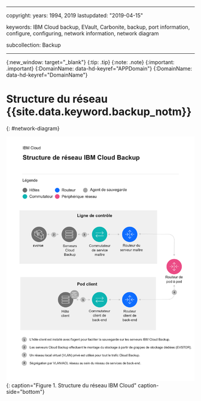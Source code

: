 ﻿---

copyright:
  years: 1994, 2019
lastupdated: "2019-04-15"

keywords: IBM Cloud backup, EVault, Carbonite, backup, port information, configure, configuring, network information, network diagram

subcollection: Backup

---
{:new_window: target="_blank"}
{:tip: .tip}
{:note: .note}
{:important: .important}
{:DomainName: data-hd-keyref="APPDomain"}
{:DomainName: data-hd-keyref="DomainName"}

# Structure du réseau {{site.data.keyword.backup_notm}}
{: #network-diagram}

![Diagramme du réseau](images/Cloud-backup-Network-Diagram-white.png "Diagramme du réseau IBM Cloud Backup"){: caption="Figure 1. Structure du réseau IBM Cloud" caption-side="bottom"}
